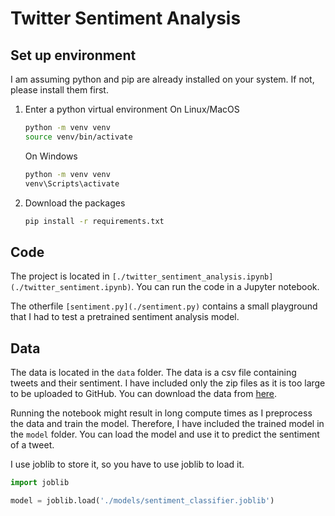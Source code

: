 # Twitter Sentiment Analysis

## Set up environment
I am assuming python and pip are already installed on your system. If not, please install them first.

1. Enter a python virtual environment
    On Linux/MacOS
    ```bash
    python -m venv venv
    source venv/bin/activate
    ```
    On Windows
    ```bash
    python -m venv venv
    venv\Scripts\activate
    ```
2. Download the packages
    ```bash
    pip install -r requirements.txt
    ```

## Code
The project is located in `[./twitter_sentiment_analysis.ipynb](./twitter_sentiment.ipynb)`. You can run the code in a Jupyter notebook. 

The otherfile `[sentiment.py](./sentiment.py)` contains a small playground that I had to test a pretrained sentiment analysis model. 

## Data
The data is located in the `data` folder. The data is a csv file containing tweets and their sentiment. I have included only the zip files as it is too large to be uploaded to GitHub. You can download the data from [here](https://www.kaggle.com/kazanova/sentiment140).

Running the notebook might result in long compute times as I preprocess the data and train the model. Therefore, I have included the trained model in the `model` folder. You can load the model and use it to predict the sentiment of a tweet.

I use joblib to store it, so you have to use joblib to load it. 

```python
import joblib

model = joblib.load('./models/sentiment_classifier.joblib')
```